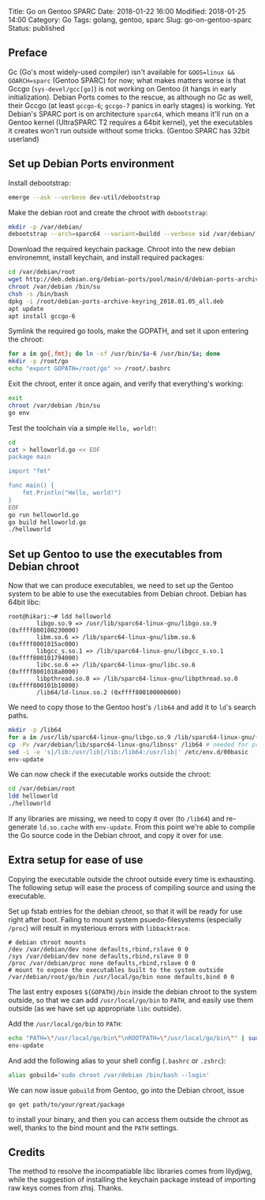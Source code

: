 Title: Go on Gentoo SPARC
Date: 2018-01-22 16:00
Modified: 2018-01-25 14:00
Category: Go
Tags: golang, gentoo, sparc
Slug: go-on-gentoo-sparc
Status: published

## Preface

Gc (Go's most widely-used compiler) isn't available for `GOOS=linux && GOARCH=sparc`
(Gentoo SPARC) for now; what makes matters worse is that Gccgo (`sys-devel/gcc[go]`)
is not working on Gentoo (it hangs in early initialization). Debian Ports comes to
the rescue, as although no Gc as well, their Gccgo (at least `gccgo-6`; `gccgo-7` panics
in early stages) is working. Yet Debian's SPARC port is on architecture `sparc64`, which
means it'll run on a Gentoo kernel (UltraSPARC T2 requires a 64bit kernel), yet the
executables it creates won't run outside without some tricks. (Gentoo SPARC has 32bit userland)

## Set up Debian Ports environment

Install debootstrap:

```bash
emerge --ask --verbose dev-util/debootstrap
```

Make the debian root and create the chroot with `debootstrap`:

```bash
mkdir -p /var/debian/
debootstrap --arch=sparc64 --variant=buildd --verbose sid /var/debian/ https://deb.debian.org/debian-ports
```

Download the required keychain package. Chroot into the new debian environemnt, install keychain, and install required packages:

```bash
cd /var/debian/root
wget http://deb.debian.org/debian-ports/pool/main/d/debian-ports-archive-keyring/debian-ports-archive-keyring_2018.01.05_all.deb
chroot /var/debian /bin/su
chsh -s /bin/bash
dpkg -i /root/debian-ports-archive-keyring_2018.01.05_all.deb
apt update
apt install gccgo-6
```

Symlink the required go tools, make the GOPATH, and set it upon entering the chroot:

```bash
for a in go{,fmt}; do ln -sf /usr/bin/$a-6 /usr/bin/$a; done
mkdir -p /root/go
echo "export GOPATH=/root/go" >> /root/.bashrc
```

Exit the chroot, enter it once again, and verify that everything's working:

```bash
exit
chroot /var/debian /bin/su
go env
```

Test the toolchain via a simple `Hello, world!`:

```bash
cd
cat > helloworld.go << EOF
package main

import "fmt"

func main() {
    fmt.Println("Hello, world!")
}
EOF
go run helloworld.go
go build helloworld.go
./helloworld
```

## Set up Gentoo to use the executables from Debian chroot

Now that we can produce executables, we need to set up the Gentoo system to be
able to use the executables from Debian chroot. Debian has 64bit libc:

```plain
root@hikari:~# ldd helloworld
        libgo.so.9 => /usr/lib/sparc64-linux-gnu/libgo.so.9 (0xffff800100230000)
        libm.so.6 => /lib/sparc64-linux-gnu/libm.so.6 (0xffff8001015ac000)
        libgcc_s.so.1 => /lib/sparc64-linux-gnu/libgcc_s.so.1 (0xffff800101794000)
        libc.so.6 => /lib/sparc64-linux-gnu/libc.so.6 (0xffff8001018a8000)
        libpthread.so.0 => /lib/sparc64-linux-gnu/libpthread.so.0 (0xffff800101b18000)
        /lib64/ld-linux.so.2 (0xffff800100000000)
```

We need to copy those to the Gentoo host's `/lib64` and add it to `ld`'s search paths.

```bash
mkdir -p /lib64
for a in /usr/lib/sparc64-linux-gnu/libgo.so.9 /lib/sparc64-linux-gnu/{libm.so.6,libgcc_s.so.1,libc.so.6.libpthread.so.0} /lib64/ld-linux.so.2; do cp -Lv /var/debian$a /lib64/$(basename $a); done
cp -Pv /var/debian/lib/sparc64-linux-gnu/libnss* /lib64 # needed for proper user / dns support
sed -i -e 's|/lib:/usr/lib|/lib:/lib64:/usr/lib|' /etc/env.d/00basic
env-update
```

We can now check if the executable works outside the chroot:

```bash
cd /var/debian/root
ldd helloworld
./helloworld
```

If any libraries are missing, we need to copy it over (to `/lib64`) and re-generate
`ld.so.cache` with `env-update`. From this point we're able to compile the Go source code in
the Debian chroot, and copy it over for use.

## Extra setup for ease of use

Copying the executable outside the chroot outside every time is exhausting. The following setup
will ease the process of compiling source and using the executable.

Set up fstab entries for the debian chroot, so that it will be ready for use right after
boot. Failing to mount system psuedo-filesystems (especially `/proc`) will result in
mysterious errors with `libbacktrace`.

```plain
# debian chroot mounts
/dev /var/debian/dev none defaults,rbind,rslave 0 0
/sys /var/debian/dev none defaults,rbind,rslave 0 0
/proc /var/debian/proc none defaults,rbind,rslave 0 0
# mount to expose the executables built to the system outside
/var/debian/root/go/bin /usr/local/go/bin none defaults,bind 0 0
```

The last entry exposes `${GOPATH}/bin` inside the debian chroot to the system
outside, so that we can add `/usr/local/go/bin` to `PATH`, and easily use them
outside (as we have set up appropriate `libc` outside).

Add the `/usr/local/go/bin` to `PATH`:

```bash
echo "PATH=\"/usr/local/go/bin\"\nROOTPATH=\"/usr/local/go/bin\"" | sudo tee /etc/env.d/40debian-golang
env-update
```

And add the following alias to your shell config (`.bashrc` or `.zshrc`):

```bash
alias gobuild='sudo chroot /var/debian /bin/bash --login'
```

We can now issue `gobuild` from Gentoo, go into the Debian chroot, issue

    go get path/to/your/great/package

to install your binary, and then you can access them outside the chroot as well,
thanks to the bind mount and the `PATH` settings.

## Credits

The method to resolve the incompatiable libc libraries comes from lilydjwg, while the suggestion
of installing the keychain package instead of importing raw keys comes from zhsj. Thanks.
